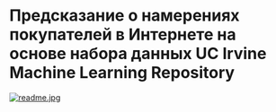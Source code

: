 # Предсказание о намерениях покупателей в Интернете на основе набора данных UC Irvine Machine Learning Repository
[![readme.jpg](https://seller-community.ru/wp-content/uploads/2022/08/ventas-facebook-blueprint-publicidad-ads-inbound-content-mkt.png)](https://seller-community.ru/wp-content/uploads/2022/08/ventas-facebook-blueprint-publicidad-ads-inbound-content-mkt.png)
